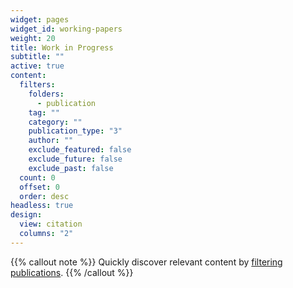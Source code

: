 ```yaml
---
widget: pages
widget_id: working-papers
weight: 20
title: Work in Progress
subtitle: ""
active: true
content:
  filters:
    folders:
      - publication
    tag: ""
    category: ""
    publication_type: "3"
    author: ""
    exclude_featured: false
    exclude_future: false
    exclude_past: false
  count: 0
  offset: 0
  order: desc
headless: true
design:
  view: citation
  columns: "2"
---
```


{{% callout note %}}
Quickly discover relevant content by [filtering publications](./publication/).
{{% /callout %}}
